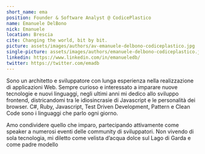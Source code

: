 ```yaml
---
short_name: ema
position: Founder & Software Analyst @ CodicePlastico
name: Emanuele DelBono
nick: Emanuele
location: Brescia
cite: Changing the world, bit by bit. 
picture: assets/images/authors/av-emanuele-delbono-codiceplastico.jpg
single-picture: assets/images/authors/emanuele-delbono-codiceplastico.jpg
linkedin: https://www.linkedin.com/in/emanueledb/
twitter: https://twitter.com/emadb
---
```

<p>Sono un architetto e sviluppatore con lunga esperienza nella realizzazione di applicazioni Web. Sempre curioso e interessato a imparare nuove tecnologie e nuovi linguaggi, negli ultimi anni mi dedico allo sviluppo frontend, districandomi tra le idiosincrasie di Javascript e le personalità dei browser. C#, Ruby, Javascript, Test Driven Development, Pattern e Clean Code sono i linguaggi che parlo ogni giorno.</p>
<p>Amo condividere quello che imparo, partecipando attivamente come speaker a numerosi eventi delle community di sviluppatori. Non vivendo di sola tecnologia, mi diletto come velista d’acqua dolce sul Lago di Garda e come padre modello</p>
